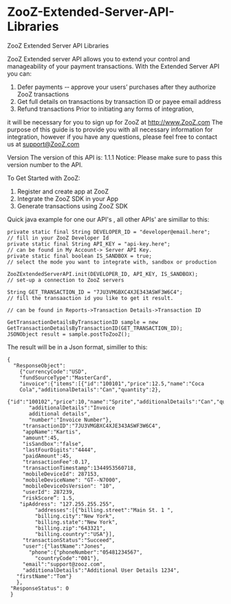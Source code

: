 ZooZ-Extended-Server-API-Libraries
==================================

ZooZ Extended Server API Libraries

ZooZ Extended server API allows you to extend your control and manageability of your payment transactions. 
With the Extended Server API you can: 
  1. Defer payments -­‐ approve your users’ purchases after they authorize ZooZ transactions
  2. Get full details on transactions by transaction ID or payee email address 
  3. Refund transactions Prior to initiating any forms of integration, 
  
it will be necessary for you to sign up for ZooZ at http://www.ZooZ.com 
The purpose of this guide is to provide you with all necessary information for integration, 
however if you have any questions, please feel free to contact us at support@ZooZ.com 

Version The version of this API is: 1.1.1 
Notice: Please make sure to pass this version number to the API. 

To Get Started with ZooZ:

1. Register and create app at ZooZ 
2. Integrate the ZooZ SDK in your App 
3. Generate transactions using ZooZ SDK 

Quick java example for one our API's , all other APIs' are simillar to this:

    private static final String DEVELOPER_ID = "developer@email.here";   // fill in your ZooZ Developer Id
    private static final String API_KEY = "api-key.here";                // can be found in My Account-> Server API Key.
    private static final boolean IS_SANDBOX = true;                      // select the mode you want to integrate with, sandbox or production

    ZooZExtendedServerAPI.init(DEVELOPER_ID, API_KEY, IS_SANDBOX);       // set-up a connection to ZooZ servers
    
    String GET_TRANSACTION_ID = "7JU3VMGBXC4XJE343ASWF3W6C4";            // fill the transaaction id you like to get it result.
                                                                         // can be found in Reports->Transaction Details->Transaction ID
    
    GetTransactionDetailsByTransactionID sample = new GetTransactionDetailsByTransactionID(GET_TRANSACTION_ID);
    JSONObject result = sample.postToZooZ();
    
The result will be in a Json format, similler to this:
    
    {
      "ResponseObject":
        {"currencyCode":"USD",
        "fundSourceType":"MasterCard",
        "invoice":{"items":[{"id":"100101","price":12.5,"name":"Coca
        Cola","additionalDetails":"Can","quantity":2},
              {"id":"100102","price":10,"name":"Sprite","additionalDetails":"Can","quantity":2}],
           "additionalDetails":"Invoice
           additional details",
           "number":"Invoice Number"},
         "transactionID":"7JU3VMGBXC4XJE343ASWF3W6C4",
         "appName":"Kartis",
         "amount":45,
         "isSandbox":"false",
         "lastFourDigits":"4444",
         "paidAmount":45,
         "transactionFee":0.17,
         "transactionTimestamp":1344953560718,
         "mobileDeviceId": 287153,
         "mobileDeviceName": "GT-­‐N7000",
         "mobileDeviceOsVersion": "10",
         "userId": 287239,
         “riskScore”: 1.5,
        "ipAddress": "127.255.255.255",
             "addresses":[{"billing.street":"Main St. 1 ",
             "billing.city":"New York",
             "billing.state":"New York",
             "billing.zip":"643321", 
             "billing.country":"USA"}],
         "transactionStatus":"Succeed",
         "user":{"lastName":"Jones",
           "phone":{"phoneNumber":"05481234567",
             "countryCode":"001"},
         "email":"support@zooz.com",
         "additionalDetails":"Additional User Details 1234",
       "firstName":"Tom"}
       },
     "ResponseStatus": 0 
     }
